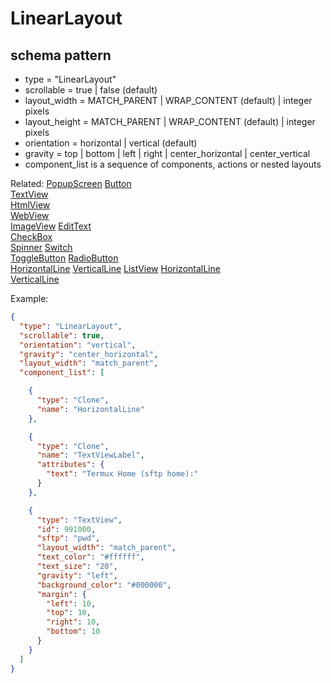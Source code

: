 # LinearLayout
## schema pattern

* type = "LinearLayout"
* scrollable = true | false (default)
* layout_width = MATCH_PARENT | WRAP_CONTENT (default) | integer pixels
* layout_height = MATCH_PARENT | WRAP_CONTENT (default) | integer pixels
* orientation = horizontal | vertical (default)
* gravity = top | bottom | left | right | center_horizontal | center_vertical
* component_list is a sequence of components, actions or nested layouts

Related:
[PopupScreen](PopupScreen.md) 
[Button](Button.md)   
[TextView](TextView.md)  
[HtmlView](HtmlView.md)   
[WebView](WebView.md)  
[ImageView](ImageView.md) 
[EditText](EditText.md)  
[CheckBox](CheckBox.md)  
[Spinner](Spinner.md) 
[Switch](Switch.md)  
[ToggleButton](ToggleButton.md) 
[RadioButton](RadioButton.md)  
[HorizontalLine](HorizontalLine.md) 
[VerticalLine](VerticalLine.md) 
[ListView](ListView.md) 
[HorizontalLine](HorizontalLine.md)  
[VerticalLine](VerticalLine.md)  


Example:
```json
{
  "type": "LinearLayout",
  "scrollable": true,
  "orientation": "vertical",
  "gravity": "center_horizontal",
  "layout_width": "match_parent",
  "component_list": [

    {
      "type": "Clone",
      "name": "HorizontalLine"
    },

    {
      "type": "Clone",
      "name": "TextViewLabel",
      "attributes": {
        "text": "Termux Home (sftp home):"
      }
    },

    {
      "type": "TextView",
      "id": 991000,
      "sftp": "pwd",
      "layout_width": "match_parent",
      "text_color": "#ffffff",
      "text_size": "20",
      "gravity": "left",
      "background_color": "#000000",
      "margin": {
        "left": 10,
        "top": 10,
        "right": 10,
        "bottom": 10
      }
    }
  ]
}
```
